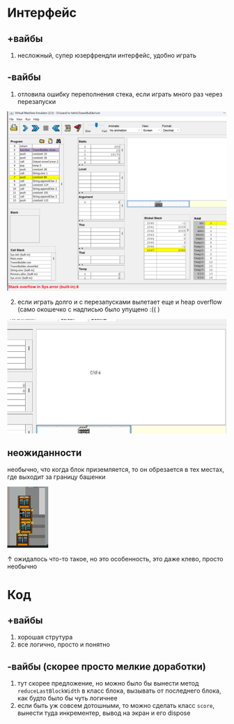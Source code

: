 # Интерфейс
## +вайбы
1. несложный, супер юзерфрендли интерфейс, удобно играть
## -вайбы
1. отловила ошибку переполнения стека, если играть много раз через перезапуски 

![alt text](imagesReviewKiskina/image.png)

2. если играть долго и с перезапусками вылетает еще и heap overflow (само окошечко с надписью было упущено :(( )

![](imagesReviewKiskina/Снимок%20экрана%202025-03-30%20182157.png)
## неожиданности 
необычно, что когда блок приземляется, то он обрезается в тех местах, где выходит за границу башенки 

![alt text](imagesReviewKiskina/image-1.png)

$\uparrow$ ожидалось что-то такое, но это особенность, это даже клево, просто необычно

# Код
## +вайбы
1. хорошая струтура
2. все логично, просто и понятно
## -вайбы (скорее просто мелкие доработки)
1. тут скорее предложение, но можно было бы вынести метод ```reduceLastBlockWidth``` в класс блока, вызывать от последнего блока, как будто было бы чуть логичнее
2. если быть уж совсем дотошными, то можно сделать класс ```score```, вынести туда инкрементер, вывод на экран и его dispose